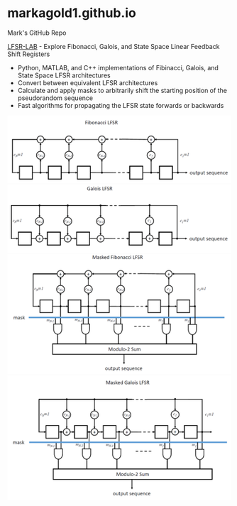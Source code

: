 # markagold1.github.io
Mark's GitHub Repo

[LFSR-LAB](https://github.com/markagold1/LFSR-LAB) - Explore Fibonacci, Galois, and State Space Linear Feedback Shift Registers
* Python, MATLAB, and C++ implementations of Fibinacci, Galois, and State Space LFSR architectures
* Convert between equivalent LFSR architectures
* Calculate and apply masks to arbitrarily shift the starting position of the pseudorandom sequence
* Fast algorithms for propagating the LFSR state forwards or backwards

![Fibonacci](images/Fibonacci.png)
![Galois](images/Galois.png)
![MaskedFibonacci](images/MaskedFibonacci.png)
![MaskedGalois](images/MaskedGalois.png)
